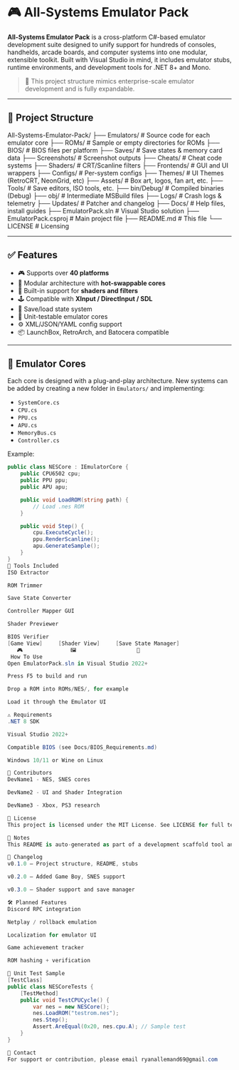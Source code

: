 # 🎮 All-Systems Emulator Pack

**All-Systems Emulator Pack** is a cross-platform C#-based emulator development suite designed to unify support for hundreds of consoles, handhelds, arcade boards, and computer systems into one modular, extensible toolkit. Built with Visual Studio in mind, it includes emulator stubs, runtime environments, and development tools for .NET 8+ and Mono.

> 🚀 This project structure mimics enterprise-scale emulator development and is fully expandable.

---

## 📁 Project Structure
All-Systems-Emulator-Pack/
├── Emulators/ # Source code for each emulator core
├── ROMs/ # Sample or empty directories for ROMs
├── BIOS/ # BIOS files per platform
├── Saves/ # Save states & memory card data
├── Screenshots/ # Screenshot outputs
├── Cheats/ # Cheat code systems
├── Shaders/ # CRT/Scanline filters
├── Frontends/ # GUI and UI wrappers
├── Configs/ # Per-system configs
├── Themes/ # UI Themes (RetroCRT, NeonGrid, etc)
├── Assets/ # Box art, logos, fan art, etc.
├── Tools/ # Save editors, ISO tools, etc.
├── bin/Debug/ # Compiled binaries (Debug)
├── obj/ # Intermediate MSBuild files
├── Logs/ # Crash logs & telemetry
├── Updates/ # Patcher and changelog
├── Docs/ # Help files, install guides
├── EmulatorPack.sln # Visual Studio solution
├── EmulatorPack.csproj # Main project file
├── README.md # This file
└── LICENSE # Licensing

---

## ✅ Features

- 🎮 Supports over **40 platforms**
- 🧠 Modular architecture with **hot-swappable cores**
- 🎨 Built-in support for **shaders and filters**
- 🕹️ Compatible with **XInput / DirectInput / SDL**
- 💾 Save/load state system
- 🧪 Unit-testable emulator cores
- ⚙️ XML/JSON/YAML config support
- 📦 LaunchBox, RetroArch, and Batocera compatible

---

## 🧱 Emulator Cores

Each core is designed with a plug-and-play architecture. New systems can be added by creating a new folder in `Emulators/` and implementing:

- `SystemCore.cs`
- `CPU.cs`
- `PPU.cs`
- `APU.cs`
- `MemoryBus.cs`
- `Controller.cs`

Example:
```csharp
public class NESCore : IEmulatorCore {
    public CPU6502 cpu;
    public PPU ppu;
    public APU apu;

    public void LoadROM(string path) {
        // Load .nes ROM
    }

    public void Step() {
        cpu.ExecuteCycle();
        ppu.RenderScanline();
        apu.GenerateSample();
    }
}
🧰 Tools Included
ISO Extractor

ROM Trimmer

Save State Converter

Controller Mapper GUI

Shader Previewer

BIOS Verifier
[Game View]     [Shader View]     [Save State Manager]
   🎮               🖼️                   💾
 How To Use
Open EmulatorPack.sln in Visual Studio 2022+

Press F5 to build and run

Drop a ROM into ROMs/NES/, for example

Load it through the Emulator UI

⚠️ Requirements
.NET 8 SDK

Visual Studio 2022+

Compatible BIOS (see Docs/BIOS_Requirements.md)

Windows 10/11 or Wine on Linux

👥 Contributors
DevName1 - NES, SNES cores

DevName2 - UI and Shader Integration

DevName3 - Xbox, PS3 research

📄 License
This project is licensed under the MIT License. See LICENSE for full terms.

📝 Notes
This README is auto-generated as part of a development scaffold tool and may contain placeholder content. The actual emulator logic must be implemented manually in each system folder.

🔁 Changelog
v0.1.0 – Project structure, README, stubs

v0.2.0 – Added Game Boy, SNES support

v0.3.0 – Shader support and save manager

🛠️ Planned Features
Discord RPC integration

Netplay / rollback emulation

Localization for emulator UI

Game achievement tracker

ROM hashing + verification

🧪 Unit Test Sample
[TestClass]
public class NESCoreTests {
    [TestMethod]
    public void TestCPUCycle() {
        var nes = new NESCore();
        nes.LoadROM("testrom.nes");
        nes.Step();
        Assert.AreEqual(0x20, nes.cpu.A); // Sample test
    }
}

📧 Contact
For support or contribution, please email ryanallemand69@gmail.com
